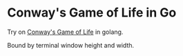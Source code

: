 # Conway's Game of Life in Go

Try on [Conway's Game of Life](http://en.wikipedia.org/wiki/Conway%27s_Game_of_Life) in golang.

Bound by terminal window height and width.
